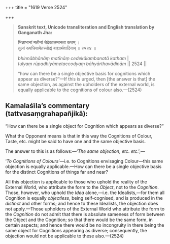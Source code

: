 +++
title = "1619 Verse 2524"

+++
> **Sanskrit text, Unicode transliteration and English translation by Ganganath Jha:** 
>
> भिन्नाभानां मतीनां चेदेकालम्बनता कथम् ।  
> तुल्यं रूपधियामेतच्चोद्यं बाह्यार्थवादिनाम् ॥ २५२४ ॥ 
>
> *bhinnābhānāṃ matīnāṃ cedekālambanatā katham* \|  
> *tulyaṃ rūpadhiyāmetaccodyaṃ bāhyārthavādinām* \|\| 2524 \|\| 
>
> “how can there be a single objective basis for cognitions which appear as diverse?”—If this is urged, then [the answer is that] the same objection, as against the upholders of the external world, is equally applicable to the cognitions of colour also.—(2524)



## Kamalaśīla’s commentary (tattvasaṃgrahapañjikā):

“How can there be a single object for Cognition which appears as diverse?”

What the Opponent means is that in this way the Cognitions of Colour, Taste, etc. might be said to have one and the same objective basis.

The answer to this is as follows:—‘*The same objection*, *etc*. *etc*.’;—

‘*To Cognitions of Colours*’—i.e. to Cognitions envisaging Colour—this same objection is equally applicable.—How can there be a single objective basis for the distinct Cognitions of things far and near?

All this objection is applicable to those who uphold the reality of the External World, who attribute the form to the *Object*, not to the *Cognition*. Those, however, who uphold the *Idea* alone,—i.e. the Idealists,—for them all Cognition is equally *objectless*, being self-cognised, and is produced in the *distinct* and other forms; and hence to these Idealists, the objection does not apply.—Those upholders of the External World who attribute the form to the *Cognition* do not admit that there is absolute sameness of form between the Object and the Cognition; so that there would be the same form, in certain aspects; and hence there would be no incongruity in there being the same object for Cognitions appearing as diverse; consequently, the objection would not be applicable to these also.—(2524)


